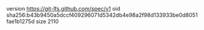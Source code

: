 version https://git-lfs.github.com/spec/v1
oid sha256:b43b9450a5dccf409296071d5342db4e98a2f98d133933be0d8051fae1b1275d
size 2110
